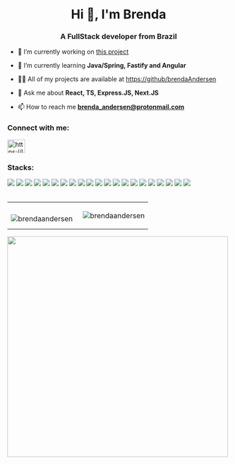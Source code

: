 

<h1 align="center">Hi 👋, I'm Brenda</h1>
<h3 align="center">A FullStack developer from Brazil</h3>

- 🔭 I’m currently working on [this project](physics-bay-seven.vercel.app)

- 🌱 I’m currently learning **Java/Spring, Fastify and Angular**

- 👨‍💻 All of my projects are available at [https://github/brendaAndersen](https://github/brendaAndersen)

- 💬 Ask me about **React, TS, Express.JS, Next.JS**

- 📫 How to reach me **brenda_andersen@protonmail.com**

<h3 align="left">Connect with me:</h3>
<p align="left">
<a href="https://linkedin.com/in/brenda-andersen-de-lima" target="blank"><img align="center" src="https://raw.githubusercontent.com/rahuldkjain/github-profile-readme-generator/master/src/images/icons/Social/linked-in-alt.svg" alt="https://linkedin.com/in/brenda-andersen-de-lima" height="30" width="40" /></a>
</p>

  <div style="display: inline_block">
  <h3>Stacks:</h3>

<img src="https://img.shields.io/badge/css3-8234e9?logo=css3&style=for-the-badge&logoColor=white"/>
<img src="https://img.shields.io/badge/sass-8234e9?logo=sass&style=for-the-badge&logoColor=white"/>
<img src="https://img.shields.io/badge/html5-4D4577?logo=html5&style=for-the-badge&logoColor=white"/>
<img src="https://img.shields.io/badge/javascript-8234e9?logo=javascript&style=for-the-badge&logoColor=white"/>
<img src="https://img.shields.io/badge/typescript-4D4577?logo=typescript&style=for-the-badge&logoColor=white"/> 
<img src="https://img.shields.io/badge/react-8234e9?logo=react&style=for-the-badge&logoColor=white"/>
<img src="https://img.shields.io/badge/fastify-8234e9?logo=fastify&style=for-the-badge&logoColor=white"/>
<img src="https://img.shields.io/badge/java-4d4577.svg?style=for-the-badge&logo=openjdk&logoColor=white"/>
<img src="https://img.shields.io/badge/linux-393359?logo=linux&style=for-the-badge&logoColor=white"/>
<img src="https://img.shields.io/badge/mysql-8234e9?logo=mysql&style=for-the-badge&logoColor=white"/> 
<img src="https://img.shields.io/badge/postgresql-4D4577?logo=mysql&style=for-the-badge&logoColor=white"/> 
<img src="https://img.shields.io/badge/docker-8234e9?logo=docker&style=for-the-badge&logoColor=white"/>
<img src="https://img.shields.io/badge/prisma-8234e9?logo=prisma&style=for-the-badge&logoColor=white"/>
<img src="https://img.shields.io/badge/git-4D4577?logo=git&style=for-the-badge&logoColor=white"/>
<img src="https://img.shields.io/badge/node.js-8234e9?logo=node.js&style=for-the-badge&logoColor=white"/>
<img src="https://img.shields.io/badge/bootstrap-8234e9?logo=bootstrap&style=for-the-badge&logoColor=white"/>
<img src="https://img.shields.io/badge/php-4D4577?logo=php&style=for-the-badge&logoColor=white"/>
<img src="https://img.shields.io/badge/next.js-8234e9?logo=next.js&style=for-the-badge&logoColor=white"/>
<img src="https://img.shields.io/badge/spring-4D4577?logo=spring&style=for-the-badge&logoColor=white"/>
<img src="https://img.shields.io/badge/python-8234e9?logo=python&style=for-the-badge&logoColor=white"/>
<img src="https://img.shields.io/badge/jest.js-4D4577?logo=jest.js&style=for-the-badge&logoColor=white"/>
</div>
<br>
<div>
  <table>
    <tr>
      <td>
        <p><img align="left" src="https://github-readme-stats.vercel.app/api/top-langs?username=brendaandersen&show_icons=true&theme=dracula&locale=en&layout=compact" alt="brendaandersen" /></p>
      </td>
      <td>
    <p>&nbsp;<img align="center" src="https://github-readme-stats.vercel.app/api?username=brendaandersen&show_icons=true&theme=dracula&locale=en" alt="brendaandersen" /></p>
      </td>
  </tr>
  </table>

  <img align="center" src="https://user-images.githubusercontent.com/52722720/157772048-8b75192e-8f87-472a-90c3-9ee16173f43a.png" width="500px" />
</div>

